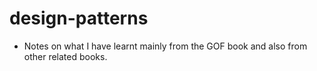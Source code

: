 # design-patterns
- Notes on what I have learnt mainly from the GOF book and also from other related books.
